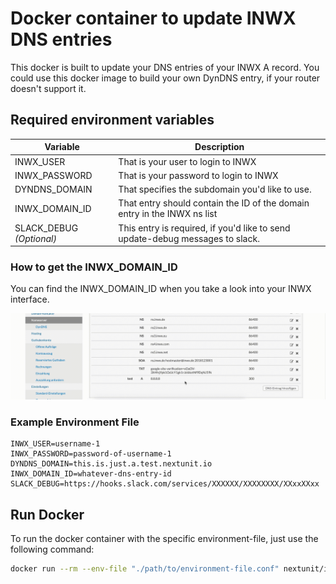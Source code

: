 # Docker container to update INWX DNS entries

This docker is built to update your DNS entries of your INWX A record. You could use this docker image to build your own DynDNS entry, if your router doesn't support it.

## Required environment variables

|Variable|Description|
|--|--|
|INWX_USER|That is your user to login to INWX|
|INWX_PASSWORD|That is your password to login to INWX|
|DYNDNS_DOMAIN|That specifies the subdomain you'd like to use.|
|INWX_DOMAIN_ID|That entry should contain the ID of the domain entry in the INWX ns list|
|SLACK_DEBUG *(Optional)*|This entry is required, if you'd like to send update-debug messages to slack.|

### How to get the INWX_DOMAIN_ID

You can find the INWX_DOMAIN_ID when you take a look into your INWX interface.

![How to get the INWX_DOMAIN_ID](https://raw.githubusercontent.com/nextunit-io/docker-inwx-dyndns/master/InwxDomainId.gif)


### Example Environment File

```text
INWX_USER=username-1
INWX_PASSWORD=password-of-username-1
DYNDNS_DOMAIN=this.is.just.a.test.nextunit.io
INWX_DOMAIN_ID=whatever-dns-entry-id
SLACK_DEBUG=https://hooks.slack.com/services/XXXXXX/XXXXXXXX/XXxxXXxx
```

## Run Docker

To run the docker container with the specific environment-file, just use the following command:

```sh
docker run --rm --env-file "./path/to/environment-file.conf" nextunit/inwx-dyndns
```
